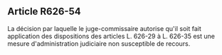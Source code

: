 Article R626-54
----
La décision par laquelle le juge-commissaire autorise qu'il soit fait
application des dispositions des articles L. 626-29 à L. 626-35 est une mesure
d'administration judiciaire non susceptible de recours.
